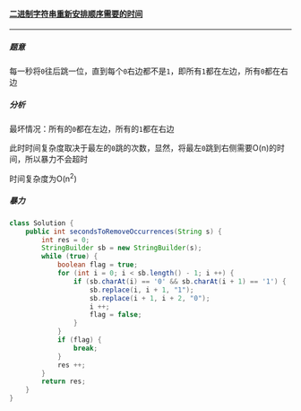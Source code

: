 #### <a href="https://leetcode.cn/problems/time-needed-to-rearrange-a-binary-string/">二进制字符串重新安排顺序需要的时间</a>

---------

##### 题意

每一秒将`0`往后跳一位，直到每个`0`右边都不是`1`，即所有`1`都在左边，所有`0`都在右边

##### 分析

最坏情况：所有的`0`都在左边，所有的`1`都在右边

此时时间复杂度取决于最左的`0`跳的次数，显然，将最左`0`跳到右侧需要O(n)的时间，所以暴力不会超时

时间复杂度为O(n<sup>2</sup>)

##### 暴力

```java
class Solution {
    public int secondsToRemoveOccurrences(String s) {
        int res = 0;
        StringBuilder sb = new StringBuilder(s);
        while (true) {
            boolean flag = true;
            for (int i = 0; i < sb.length() - 1; i ++) {
                if (sb.charAt(i) == '0' && sb.charAt(i + 1) == '1') {
                    sb.replace(i, i + 1, "1");
                    sb.replace(i + 1, i + 2, "0");
                    i ++;
                    flag = false;
                }
            }
            if (flag) {
                break;
            }
            res ++;
        }
        return res;
    }
}
```

